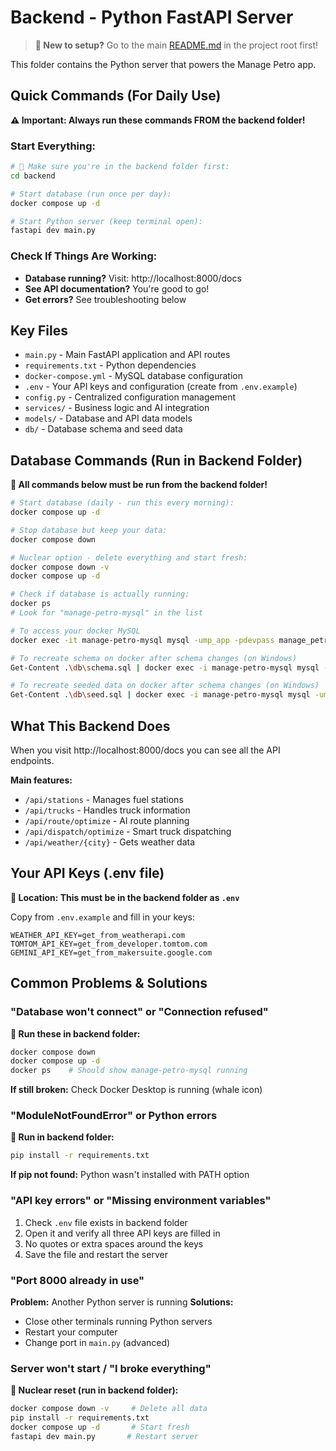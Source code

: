 # Backend - Python FastAPI Server

> **📖 New to setup?** Go to the main [README.md](../README.md) in the project root first!

This folder contains the Python server that powers the Manage Petro app.

## Quick Commands (For Daily Use)

**⚠️ Important: Always run these commands FROM the backend folder!**

### Start Everything:

```bash
# 📍 Make sure you're in the backend folder first:
cd backend

# Start database (run once per day):
docker compose up -d

# Start Python server (keep terminal open):
fastapi dev main.py
```

### Check If Things Are Working:

- **Database running?** Visit: http://localhost:8000/docs
- **See API documentation?** You're good to go!
- **Get errors?** See troubleshooting below

## Key Files

- `main.py` - Main FastAPI application and API routes
- `requirements.txt` - Python dependencies
- `docker-compose.yml` - MySQL database configuration
- `.env` - Your API keys and configuration (create from `.env.example`)
- `config.py` - Centralized configuration management
- `services/` - Business logic and AI integration
- `models/` - Database and API data models
- `db/` - Database schema and seed data

## Database Commands (Run in Backend Folder)

**📍 All commands below must be run from the backend folder!**

```bash
# Start database (daily - run this every morning):
docker compose up -d

# Stop database but keep your data:
docker compose down

# Nuclear option - delete everything and start fresh:
docker compose down -v
docker compose up -d

# Check if database is actually running:
docker ps
# Look for "manage-petro-mysql" in the list

# To access your docker MySQL
docker exec -it manage-petro-mysql mysql -ump_app -pdevpass manage_petro

# To recreate schema on docker after schema changes (on Windows)
Get-Content .\db\schema.sql | docker exec -i manage-petro-mysql mysql -ump_app -pdevpass manage_petro

# To recreate seeded data on docker after schema changes (on Windows)
Get-Content .\db\seed.sql | docker exec -i manage-petro-mysql mysql -ump_app -pdevpass manage_petro
```

## What This Backend Does

When you visit http://localhost:8000/docs you can see all the API endpoints.

**Main features:**

- `/api/stations` - Manages fuel stations
- `/api/trucks` - Handles truck information
- `/api/route/optimize` - AI route planning
- `/api/dispatch/optimize` - Smart truck dispatching
- `/api/weather/{city}` - Gets weather data

## Your API Keys (.env file)

**📍 Location: This must be in the backend folder as `.env`**

Copy from `.env.example` and fill in your keys:

```env
WEATHER_API_KEY=get_from_weatherapi.com
TOMTOM_API_KEY=get_from_developer.tomtom.com
GEMINI_API_KEY=get_from_makersuite.google.com
```

## Common Problems & Solutions

### "Database won't connect" or "Connection refused"

**📍 Run these in backend folder:**

```bash
docker compose down
docker compose up -d
docker ps    # Should show manage-petro-mysql running
```

**If still broken:** Check Docker Desktop is running (whale icon)

### "ModuleNotFoundError" or Python errors

**📍 Run in backend folder:**

```bash
pip install -r requirements.txt
```

**If pip not found:** Python wasn't installed with PATH option

### "API key errors" or "Missing environment variables"

1. Check `.env` file exists in backend folder
2. Open it and verify all three API keys are filled in
3. No quotes or extra spaces around the keys
4. Save the file and restart the server

### "Port 8000 already in use"

**Problem:** Another Python server is running
**Solutions:**

- Close other terminals running Python servers
- Restart your computer
- Change port in `main.py` (advanced)

### Server won't start / "I broke everything"

**📍 Nuclear reset (run in backend folder):**

```bash
docker compose down -v     # Delete all data
pip install -r requirements.txt
docker compose up -d       # Start fresh
fastapi dev main.py       # Restart server
```
